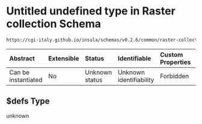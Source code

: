 # Untitled undefined type in Raster collection Schema

```txt
https://cgi-italy.github.io/insula/schemas/v0.2.6/common/raster-collection.schema.json#/$defs
```



| Abstract            | Extensible | Status         | Identifiable            | Custom Properties | Additional Properties | Access Restrictions | Defined In                                                                                             |
| :------------------ | :--------- | :------------- | :---------------------- | :---------------- | :-------------------- | :------------------ | :----------------------------------------------------------------------------------------------------- |
| Can be instantiated | No         | Unknown status | Unknown identifiability | Forbidden         | Allowed               | none                | [raster-collection.schema.json\*](schemas/common/raster-collection.schema.json) |

## $defs Type

unknown
